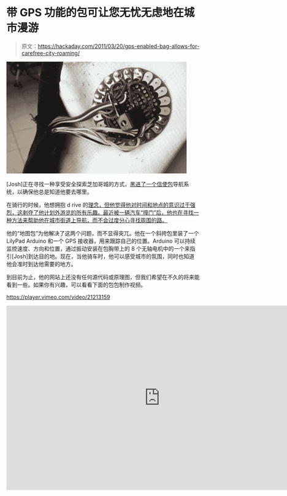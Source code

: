 # 带 GPS 功能的包可让您无忧无虑地在城市漫游

> 原文：<https://hackaday.com/2011/03/20/gps-enabled-bag-allows-for-carefree-city-roaming/>

![mapbag_lilypad](img/4d58b08d7a91081a2bc3c64ad774b1cf.png "mapbag_lilypad")

[Josh]正在寻找一种享受安全探索芝加哥城的方式，[黑进了一个信使包](http://www.joshbillions.org/post/3974357210/mapbag)导航系统，以确保他总是知道他要去哪里。

在骑行的时候，他想拥抱 d rive 的[理念，但他觉得他对时间和地点的意识过于强烈，这剥夺了他计划外游览的所有乐趣。最近被一辆汽车“撞门”后，他也在寻找一种方法来帮助他在城市街道上导航，而不会过度分心寻找周围的路。](http://en.wikipedia.org/wiki/D%C3%A9rive)

他的“地图包”为他解决了这两个问题，而不显得突兀。他在一个斜挎包里装了一个 LilyPad Arduino 和一个 GPS 接收器，用来跟踪自己的位置。Arduino 可以持续监控速度、方向和位置，通过振动安装在包胸带上的 8 个无轴电机中的一个来指引[Josh]到达目的地。现在，当他骑车时，他可以感受城市的氛围，同时也知道他会准时到达他需要的地方。

到目前为止，他的网站上还没有任何源代码或原理图，但我们希望在不久的将来能看到一些。如果你有兴趣，可以看看下面的包包制作视频。

<https://player.vimeo.com/video/21213159>

</div> <div class="embed-vimeo" style="text-align: center;"><iframe src="https://player.vimeo.com/video/21213190" width="800" height="480" frameborder="0" webkitallowfullscreen="" mozallowfullscreen="" allowfullscreen=""/></div> </body> </html>